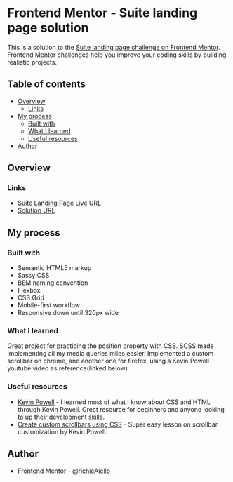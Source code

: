 # Frontend Mentor - Suite landing page solution

This is a solution to the [Suite landing page challenge on Frontend Mentor](https://www.frontendmentor.io/challenges/suite-landing-page-tj_eaU-Ra). Frontend Mentor challenges help you improve your coding skills by building realistic projects.

## Table of contents

- [Overview](#overview)
  - [Links](#links)
- [My process](#my-process)
  - [Built with](#built-with)
  - [What I learned](#what-i-learned)
  - [Useful resources](#useful-resources)
- [Author](#author)

## Overview

### Links

- [Suite Landing Page Live URL](https://richieaiello.github.io/suite-landing-page/)
- [Solution URL](https://www.frontendmentor.io/solutions/responsive-landing-page-using-scss-bem-css-grid-and-flexbox-B1WOQ7Im5)

## My process

### Built with

- Semantic HTML5 markup
- Sassy CSS
- BEM naming convention
- Flexbox
- CSS Grid
- Mobile-first workflow
- Responsive down until 320px wide

### What I learned

Great project for practicing the position property with CSS. SCSS made implementing all my media queries miles easier. Implemented a custom scrollbar on chrome, and another one for firefox, using a Kevin Powell youtube video as reference(linked below).

### Useful resources

- [Kevin Powell](https://www.kevinpowell.co/) - I learned most of what I know about CSS and HTML through Kevin Powell. Great resource for beginners and anyone looking to up their development skills.
- [Create custom scrollbars using CSS](https://www.youtube.com/watch?v=lvKK2fs6h4I&t=711s) - Super easy lesson on scrollbar customization by Kevin Powell.

## Author

- Frontend Mentor - [@richieAiello](https://www.frontendmentor.io/profile/richieAiello)